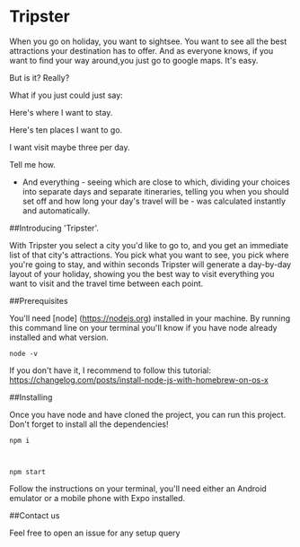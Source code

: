 # Tripster

When you go on holiday, you want to sightsee. You want to see all the best attractions your destination has to offer. And as everyone knows, if you want to find your way around,you just go to google maps. It's easy.

But is it? Really?

  

What if you just could just say:

Here's where I want to stay.

Here's ten places I want to go.

I want visit maybe three per day.

Tell me how.

- And everything - seeing which are close to which, dividing your choices into separate days and separate itineraries, telling you when you should set off and how long your day's travel will be - was calculated instantly and automatically.

  

##Introducing 'Tripster'.

With Tripster you select a city you'd like to go to, and you get an immediate list of that city's attractions. You pick what you want to see, you pick where you're going to stay, and within seconds Tripster will generate a day-by-day layout of your holiday, showing you the best way to visit everything you want to visit and the travel time between each point.




##Prerequisites

  

You'll need [node] (https://nodejs.org) installed in your machine. By running this command line on your terminal you'll know if you have node already installed and what version.

  

    node -v

If you don't have it, I recommend to follow this tutorial: https://changelog.com/posts/install-node-js-with-homebrew-on-os-x

  

##Installing

  

Once you have node and have cloned the project, you can run this project. Don't forget to install all the dependencies!

  

    npm i

  

    npm start

  
  

Follow the instructions on your terminal, you'll need either an Android emulator or a mobile phone with Expo installed.

  
  

##Contact us

  

Feel free to open an issue for any setup query
